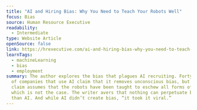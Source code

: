 ```yaml
---
title: "AI and Hiring Bias: Why You Need to Teach Your Robots Well"
focus: Bias
source: Human Resource Executive
readability:
  - Intermediate
type: Website Article
openSource: false
link: https://hrexecutive.com/ai-and-hiring-bias-why-you-need-to-teach-your-robots-well/
learnTags:
  - machineLearning
  - bias
  - employment
summary: The author explores the bias that plagues AI recruiting. Forty percent
  of companies that use AI claim that it removes unconscious bias, but that
  claim assumes that the robots have been taught to eschew all forms of bias,
  which is not the case. The writer avers that nothing can perpetuate bias other
  than AI. And while AI didn’t create bias, “it took it viral.”
---
```

